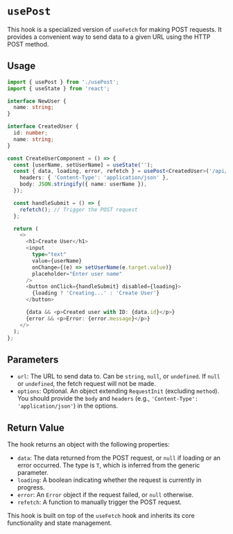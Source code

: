 <!-- docs/usePost.md -->

# `usePost`

This hook is a specialized version of `useFetch` for making POST requests. It provides a convenient way to send data to a given URL using the HTTP POST method.

## Usage

```typescript
import { usePost } from './usePost';
import { useState } from 'react';

interface NewUser {
  name: string;
}

interface CreatedUser {
  id: number;
  name: string;
}

const CreateUserComponent = () => {
  const [userName, setUserName] = useState('');
  const { data, loading, error, refetch } = usePost<CreatedUser>('/api/users', {
    headers: { 'Content-Type': 'application/json' },
    body: JSON.stringify({ name: userName }),
  });

  const handleSubmit = () => {
    refetch(); // Trigger the POST request
  };

  return (
    <>
      <h1>Create User</h1>
      <input
        type="text"
        value={userName}
        onChange={(e) => setUserName(e.target.value)}
        placeholder="Enter user name"
      />
      <button onClick={handleSubmit} disabled={loading}>
        {loading ? 'Creating...' : 'Create User'}
      </button>

      {data && <p>Created user with ID: {data.id}</p>}
      {error && <p>Error: {error.message}</p>}
    </>
  );
};
```

## Parameters

- `url`: The URL to send data to. Can be `string`, `null`, or `undefined`. If `null` or `undefined`, the fetch request will not be made.
- `options`: Optional. An object extending `RequestInit` (excluding `method`). You should provide the `body` and `headers` (e.g., `'Content-Type': 'application/json'`) in the options.

## Return Value

The hook returns an object with the following properties:

- `data`: The data returned from the POST request, or `null` if loading or an error occurred. The type is `T`, which is inferred from the generic parameter.
- `loading`: A boolean indicating whether the request is currently in progress.
- `error`: An `Error` object if the request failed, or `null` otherwise.
- `refetch`: A function to manually trigger the POST request.

This hook is built on top of the `useFetch` hook and inherits its core functionality and state management.
